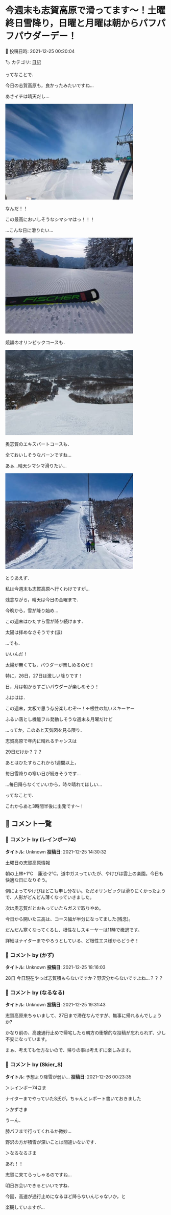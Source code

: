 # 今週末も志賀高原で滑ってます～！土曜終日雪降り，日曜と月曜は朝からパフパフパウダーデー！

📅 投稿日時: 2021-12-25 00:20:04

🏷️ カテゴリ: [日記](cc4b5682fb7b8b144980957a978653fb0.md)

ってなことで．


今日の志賀高原も，良かったみたいですね…


あさイチは晴天だし…




![51803d556811ce226fc9af1f1614a191.jpg](images/51803d556811ce226fc9af1f1614a191.jpg)




なんだ！！


この最高においしそうなシマシマはっ！！！


…こんな日に滑りたい…




![6405ce497d86d9689f08dbed4a7a05f9.jpg](images/6405ce497d86d9689f08dbed4a7a05f9.jpg)




焼額のオリンピックコースも．




![a585b239af8858501b72ea8d02eec3e8.jpg](images/a585b239af8858501b72ea8d02eec3e8.jpg)




奥志賀のエキスパートコースも．


全ておいしそうなバーンですね…


あぁ…晴天シマシマ滑りたい…




![b344ebb2eaa24f78c1e2f7165f81f67f.jpg](images/b344ebb2eaa24f78c1e2f7165f81f67f.jpg)







とりあえず．


私は今週末も志賀高原へ行くわけですが…


残念ながら，晴天は今日の金曜まで．


今晩から，雪が降り始め…


この週末はひたすら雪が降り続けます．


太陽は拝めなさそうです(涙）





…でも．


いいんだ！


太陽が無くても，パウダーが楽しめるのだ！


特に，26日，27日は激しい降りです！


日，月は朝からすごいパウダーが楽しめそう！


ふははは．


この週末，太板で思う存分楽しむぞ～！←根性の無いスキーヤー


ふるい落とし機能フル発動しそうな週末＆月曜だけど





…ってか，このあと天気図を見る限り．


志賀高原で年内に晴れるチャンスは


29日だけか？？？


あとはひたすらこれから1週間以上，


毎日雪降りの寒い日が続きそうです…





…毎日降らなくていいから，時々晴れてほしい…





ってなことで．


これからあと3時間半後に出発です～！

## 💬 コメント一覧

### 💬 コメント by (レインボー74)
**タイトル**: Unknown
**投稿日**: 2021-12-25 14:30:32

土曜日の志賀高原情報

朝の上林+1℃　蓮池-2℃。道中ガスっていたが、やけびは雲上の楽園。今日も快適な日になりそう。

例によってやけびはどこも申し分ない。ただオリンピックは滑りにくかったようで、人影がどんどん薄くなっていきました。

次は奥志賀だとおもっていたらガスで取りやめ。

今日から開いた三高は、コース幅が半分になってました(残念)。

だんだん寒くなってくるし、根性なしスキーヤーは11時で撤退です。

詳細はナイターまでやろうとしている、ど根性エス様からどうぞ！

### 💬 コメント by (かず)
**タイトル**: Unknown
**投稿日**: 2021-12-25 18:16:03

28日  今日現在やっぱ志賀積もらないですか？野沢分からないですよね…？？？

### 💬 コメント by (なるなる)
**タイトル**: Unknown
**投稿日**: 2021-12-25 19:31:43

志賀高原来ちゃいまして、27日まで滞在なんですが、無事に帰れるんでしょうか?

かなり前の、高速通行止めで帰宅したら朝方の衝撃的な投稿が忘れられず、少し不安になっています。

まぁ、考えても仕方ないので、帰りの事は考えずに楽しみます。

### 💬 コメント by (Skier_S)
**タイトル**: 予想より降雪が弱い…
**投稿日**: 2021-12-26 00:23:35

＞レインボー74さま

ナイターまでやっていたS氏が，ちゃんとレポート書いておきました



＞かずさま

うーん．

膝パフまで行ってくれるか微妙…

野沢の方が積雪が深いことは間違いないです．



＞なるなるさま

あれ！！

志賀に来てらっしゃるのですね…

明日お会いできるといいですね．

今回，高速が通行止めになるほど降らないんじゃないか，と

楽観していますが…

